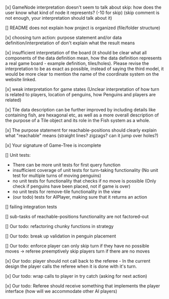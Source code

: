 [x] GameNode interpretation doesn't seem to talk about skip: how does the user know what kind of node it represents? (-10 for skip) (skip comment is not enough, your interpretation should talk about it)

[] README does not explain how project is organized (file/folder structure)

[x] choosing turn action: purpose statement and/or data definition/interpretation of <Action> don't explain what the result means

[x] insufficient interpretation of the board (it should be clear what all components of the data definition mean, how the data definition represents a real game board - example definition, tiles/holes). Please revise the interpretation to be as exact as possible, instead of saying the third model, it would be more clear to mention the name of the coordinate system on the website linked.

[x] weak interpretation for game states (Unclear interpretation of how turn is related to players, location of penguins, how Penguins and players are related)

[x] Tile data description can be further improved by including details like containing fish, are hexagonal etc, as well as a more overall description of the purpose of a Tile object and its role in the Fish system as a whole.

[x] The purpose statement for reachable-positions should clearly explain what "reachable" means (straight lines? zigzags? can it jump over holes?)

[x] Your signature of Game-Tree is incomplete

[] Unit tests:

-   There can be more unit tests for first query function
-   insufficient coverage of unit tests for turn-taking functionality (No unit test for multiple turns of moving penguins)
-   no unit tests for functionality that checks if no move is possible (Only check if penguins have been placed, not if game is over)
-   no unit tests for remove-tile functionality in the view
-   (our todo) tests for AIPlayer, making sure that it returns an action

[] failing integration tests

[] sub-tasks of reachable-positions functionality are not factored-out

[] Our todo: refactoring chunky functions in strategy

[] Our todo: break up validation in penguin placement

[] Our todo: enforce player can only skip turn if they have no possible moves -> referee preemptively skip players turn if there are no moves

[x] Our todo: player should not call back to the referee - In the current design the player calls the referee when it is done with it's turn.

[x] Our todo: wrap calls to player in try catch (asking for next action)

[x] Our todo: Referee should receive something that implements the player interface (how will we accommodate other AI players)
